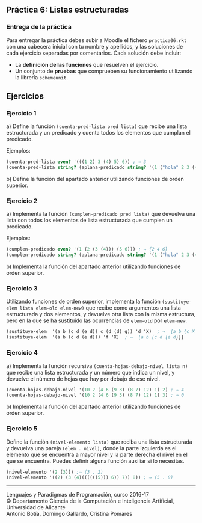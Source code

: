 ## Práctica 6: Listas estructuradas

### Entrega de la práctica

Para entregar la práctica debes subir a Moodle el fichero
`practica06.rkt` con una cabecera inicial con tu nombre y apellidos, y
las soluciones de cada ejercicio separadas por comentarios. Cada
solución debe incluir:

- La **definición de las funciones** que resuelven el ejercicio.
- Un conjunto de **pruebas** que comprueben su funcionamiento
  utilizando la librería `schemeunit`.

## Ejercicios

### Ejercicio 1

a) Define la función `(cuenta-pred-lista pred lista)` que recibe una
lista estructurada y un predicado y cuenta todos los elementos que
cumplan el predicado. 

Ejemplos:

```scheme
(cuenta-pred-lista even? '(((1 2) 3 (4) 5) 6)) ; ⇒ 3
(cuenta-pred-lista string? (aplana-predicado string? '(1 ("hola" 2 3 (4 "adios")) 4)) ; ⇒ 2
```

b) Define la función del apartado anterior utilizando funciones de
orden superior.

### Ejercicio 2

a) Implementa la función `(cumplen-predicado pred lista)` que devuelva
una lista con todos los elementos de lista estructurada que cumplen un
predicado.

Ejemplos:

```scheme
(cumplen-predicado even? '(1 (2 (3 (4))) (5 6))) ; ⇒ {2 4 6}
(cumplen-predicado string? (aplana-predicado string? '(1 ("hola" 2 3 (4 "adios")) 4)) ; ⇒ {"hola" "adios"}
```

b) Implementa la función del apartado anterior utilizando funciones de
orden superior.


### Ejercicio 3

Utilizando funciones de orden superior, implementa la función
`(sustituye-elem lista elem-old elem-new)` que recibe como argumentos
una lista estructurada y dos elementos, y devuelve otra lista con la
misma estructura, pero en la que se ha sustituido las ocurrencias de
`elem-old` por `elem-new`.

```scheme
(sustituye-elem  '(a b (c d (e d)) c (d (d) g)) 'd 'X)  ; ⇒  {a b {c X {e X}} c {X {X} g}}
(sustituye-elem  '(a b (c d (e d))) 'f 'X)  ; ⇒  {a b {c d {e d}}}
```

### Ejercicio 4

a) Implementa la función recursiva `(cuenta-hojas-debajo-nivel lista
n)` que recibe una lista estructurada y un número que indica un nivel,
y devuelve el número de hojas que hay por debajo de ese nivel.

```scheme
(cuenta-hojas-debajo-nivel '(10 2 (4 6 (9 3) (8 7) 12) 1) 2) ; ⇒ 4
(cuenta-hojas-debajo-nivel '(10 2 (4 6 (9 3) (8 7) 12) 1) 3) ; ⇒ 0
```

b) Implementa la función del apartado anterior utilizando funciones de
orden superior.


### Ejercicio 5

Define la función `(nivel-elemento lista)` que reciba una lista
estructurada y devuelva una pareja `(elem . nivel)`, donde la parte
izquierda es el elemento que se encuentra a mayor nivel y la parte
derecha el nivel en el que se encuentra. Puedes definir alguna
función auxiliar si lo necesitas.

```scheme
(nivel-elemento '(2 (3))) ;⇒ (3 . 2)
(nivel-elemento '((2) (3 (4)((((((5))) 6)) 7)) 8)) ; ⇒ (5 . 8)
```

----

Lenguajes y Paradigmas de Programación, curso 2016-17  
© Departamento Ciencia de la Computación e Inteligencia Artificial, Universidad de Alicante  
Antonio Botía, Domingo Gallardo, Cristina Pomares  
